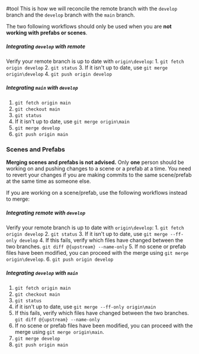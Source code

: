 #tool 
This is how we will reconcile the remote branch with the `develop` branch and the `develop` branch with the `main` branch.

The two following workflows should only be used when you are **not working with prefabs or scenes**.
##### Integrating `develop` with remote
Verify your remote branch is up to date with `origin\develop`:
	1. `git fetch origin develop`
	2. `git status`
	3. If it isn't up to date, use `git merge origin\develop`
	4. `git push origin develop`

##### Integrating `main` with `develop`
1. `git fetch origin main`
2. `git checkout main`
3. `git status`
4. If it isn't up to date, use `git merge origin\main`
5. `git merge develop`
6. `git push origin main` 

### Scenes and Prefabs
**Merging scenes and prefabs is not advised.** Only **one** person should be working on and pushing changes to a scene or a prefab at a time. You need to revert your changes if you are making commits to the same scene/prefab at the same time as someone else.

If you are working on a scene/prefab, use the following workflows instead to merge:

##### Integrating remote with `develop`
Verify your remote branch is up to date with `origin\develop`:
	1. `git fetch origin develop`
	2. `git status`
	3. If it isn't up to date, use `git merge --ff-only develop`
	4. If this fails, verify which files have changed between the two branches.
	   `git diff @{upstream} --name-only`
	5. If no scene or prefab files have been modified, you can proceed with the merge using
	   `git merge origin\develop`.
	6. `git push origin develop`

##### Integrating `develop` with `main`
1. `git fetch origin main`
2. `git checkout main`
3. `git status`
4. if it isn't up to date, use `git merge --ff-only origin\main`
5. If this fails, verify which files have changed between the two branches.
	`git diff @{upstream} --name-only`
1. If no scene or prefab files have been modified, you can proceed with the merge using
	 `git merge origin\main`.
6. `git merge develop`
7. `git push origin main`